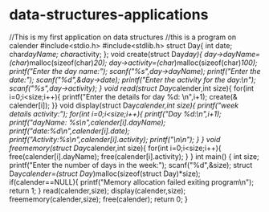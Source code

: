 # data-structures-applications
//This is my first application on data structures
//this is a program on calender
#include<stdio.h>
#include<stdlib.h>
struct Day{
int date;
char*dayName;
char*activity;
};
void create(struct Day*day){
day->dayName=(char*)malloc(sizeof(char)*20);
day->activity=(char*)malloc(sizeof(char)*100);
printf("Enter the day name:");
scanf("%s",day->dayName);
printf("Enter the date:");
scanf("%d",&day->date);
printf("Enter the activity for the day:\n");
scanf("%s",day->activity);
}
void read(struct Day*calender,int size){
for(int i=0;i<size;i++){
    printf("Enter the details for day %d: \n",i+1);
    create(& calender[i]);
}}
void display(struct Day*calender,int size){
printf("week details activity:");
for(int i=0;i<size;i++){
    printf("Day %d:\n",i+1);
    printf("dayName: %s\n",calender[i].dayName);
    printf("date:%d\n",calender[i].date);
    printf("Activity:%s\n",calender[i].activity);
    printf("\n\n");
}
}
void freememory(struct Day*calender,int size){
for(int i=0;i<size;i++){
    free(calender[i].dayName);
    free(calender[i].activity);
}
}
int main()
{
    int size;
    printf("Enter the number of days in the week:");
    scanf("%d",&size);
    struct Day*calender=(struct Day*)malloc(sizeof(struct Day)*size);
    if(calender==NULL){
    printf("Memory allocation failed exiting program\n");
    return 1;
    }
    read(calender,size);
    display(calender,size);
    freememory(calender,size);
    free(calender);
    return 0;
}

